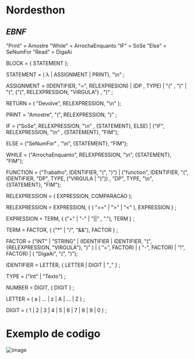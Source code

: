 # Nordesthon

## *EBNF*

"Print" = Amostre 
"While" = ArrochaEnquanto
"IF" = SoSe
"Else" = SeNumFor
"Read" = DigaAi

BLOCK = { STATEMENT };

STATEMENT = ( λ | ASSIGNMENT | PRINT), "\n" ;

ASSIGNMENT = (IDENTIFIER, "=", RELEXPRESION) | (DP , TYPE) | "(" , ")" | "(", {"(", RELEXPRESSION, "VIRGULA"} , ")" ;

RETURN = ( "Devolve", RELEXPRESSION, "\n" );

PRINT = "Amostre", "(", RELEXPRESSION, ")" ;

IF  = ("SoSe", RELEXPRESSION, "\n" , {STATEMENT}, ELSE) | ("IF", RELEXPRESSION, "\n" , {STATEMENT}, "FIM");

ELSE = ("SeNumFor" , "\n", {STATEMENT}, "FIM");

WHILE = ("ArrochaEnquanto", RELEXPRESSION, "\n", {STATEMENT}, "FIM");

FUNCTION = ("Trabalho", IDENTIFIER, "(", ")") | ("function", IDENTIFIER, "(", IDENTIFIER, "DP", TYPE, ("VIRGULA | ")")) , "DP", TYPE, "\n", {STATEMENT}, "FIM");

RELEXPRESSION = ( EXPRESSION, COMPARACAO );

RELEXPRESSION = EXPRESSION, { ( "==" | ">" | "<" ), EXPRESSION } ;

EXPRESSION = TERM, { ("+" | "-" | "||" , "."), TERM } ;

TERM = FACTOR, { ("*" | "/", "&&"), FACTOR } ;

FACTOR = ("INT" | "STRING"  | (IDENTIFIER | IDENTIFIER, "(", {RELEXPRESSION, "VIRGULA"}, ")" ) | ( "+", FACTOR) | ( "-", FACTOR) | "!", FACTOR) | ( "DigaAi", "(", ")");

IDENTIFIER = LETTER, { LETTER | DIGIT | "_" } ;

TYPE = ("Int" | "Texto") ;

NUMBER = DIGIT, { DIGIT } ;

LETTER = ( a | ... | z | A | ... | Z ) ;

DIGIT = ( 1 | 2 | 3 | 4 | 5 | 6 | 7 | 8 | 9 | 0 ) ;





# Exemplo de codigo 

![image](https://github.com/guilhermecarvalhoacc/APS_LogComp_gui_23/assets/55805333/0ff4c7b6-b78c-46a2-b0d2-d9a65cb5d9d5)


